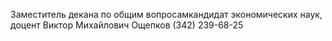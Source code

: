 Заместитель декана по общим вопросамкандидат экономических наук, доцент
Виктор Михайлович Ощепков
(342) 239-68-25
 